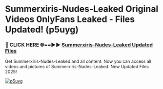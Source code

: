 # Summerxiris-Nudes-Leaked Original Videos 0nlyFans Leaked - Files Updated! (p5uyg)

<h3>🔴 CLICK HERE 🌐==►► <a href="https://tinyurl.com/yc6ubb5a" rel="nofollow">Summerxiris-Nudes-Leaked Updated Files</a></h3>

Get Summerxiris-Nudes-Leaked and all content. Now you can access all videos and pictures of Summerxiris-Nudes-Leaked. New Updated Files 2025!

[![p5uyg](https://i.imgur.com/7eu0CRL.gif)](https://tinyurl.com/yc6ubb5a)
